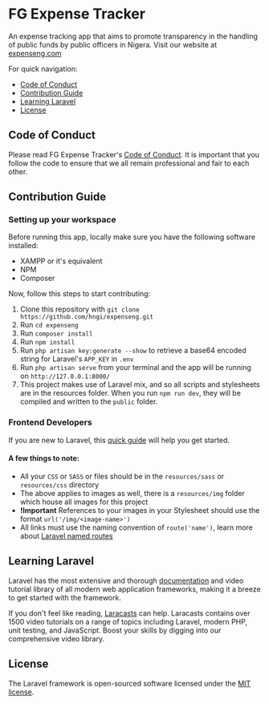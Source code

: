 # FG Expense Tracker

An expense tracking app that aims to promote transparency in the handling of public funds by public officers in Nigera. Visit our website at [expenseng.com](https://expenseng.com)

For quick navigation:

-   [Code of Conduct](#coc)
-   [Contribution Guide](#contribute)
-   [Learning Laravel](#learn-laravel)
-   [License](#license)

## <a name="coc"></a> Code of Conduct

Please read FG Expense Tracker's [Code of Conduct](https://github.com/hngi/expenseng/blob/master/CODE_OF_CONDUCT.md). It is important that you follow the code to ensure that we all remain professional and fair to each other.

## <a name="contribute"></a> Contribution Guide

### Setting up your workspace

Before running this app, locally make sure you have the following software installed:

-   XAMPP or it's equivalent
-   NPM
-   Composer

Now, follow this steps to start contributing:

1. Clone this repository with `git clone https://github.com/hngi/expenseng.git`
2. Run `cd expenseng`
3. Run `composer install`
4. Run `npm install`
5. Run `php artisan key:generate --show` to retrieve a base64 encoded string for Laravel's `APP_KEY` in `.env`
6. Run `php artisan serve` from your terminal and the app will be running on `http://127.0.0.1:8000/`
7. This project makes use of Laravel mix, and so all scripts and stylesheets are in the resources folder. When you run `npm run dev`, they will be compiled and written to the `public` folder.

### Frontend Developers

If you are new to Laravel, this [quick guide](https://laravel-news.com/your-first-laravel-application) will help you get started.

#### A few things to note:

-   All your `CSS` or `SASS` or files should be in the `resources/sass` or `resources/css` directory
-   The above applies to images as well, there is a `resources/img` folder which house all images for this project
-   **!Important** References to your images in your Stylesheet should use the format `url('/img/<image-name>')`
-   All links must use the naming convention of `route('name')`, learn more about [Laravel named routes](https://laravel.com/docs/7.x/routing#named-routes)

## <a name="learn-laravel"></a> Learning Laravel

Laravel has the most extensive and thorough [documentation](https://laravel.com/docs) and video tutorial library of all modern web application frameworks, making it a breeze to get started with the framework.

If you don't feel like reading, [Laracasts](https://laracasts.com) can help. Laracasts contains over 1500 video tutorials on a range of topics including Laravel, modern PHP, unit testing, and JavaScript. Boost your skills by digging into our comprehensive video library.

## <a name="license"></a> License

The Laravel framework is open-sourced software licensed under the [MIT license](https://opensource.org/licenses/MIT).
